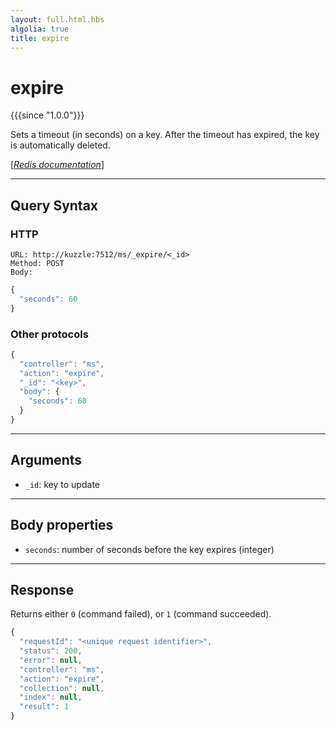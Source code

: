 ```yaml
---
layout: full.html.hbs
algolia: true
title: expire
---
```



# expire

{{{since "1.0.0"}}}

Sets a timeout (in seconds) on a key. After the timeout has expired, the key is automatically deleted.

[[_Redis documentation_]](https://redis.io/commands/expire)

---

## Query Syntax

### HTTP

```http
URL: http://kuzzle:7512/ms/_expire/<_id>
Method: POST  
Body:
```

```js
{
  "seconds": 60
}
```

### Other protocols


```js
{
  "controller": "ms",
  "action": "expire",
  "_id": "<key>",
  "body": {
    "seconds": 60
  }
}
```

---

## Arguments

* `_id`: key to update

---

## Body properties

* `seconds`: number of seconds before the key expires (integer)

---

## Response

Returns either `0` (command failed), or `1` (command succeeded).

```javascript
{
  "requestId": "<unique request identifier>",
  "status": 200,
  "error": null,
  "controller": "ms",
  "action": "expire",
  "collection": null,
  "index": null,
  "result": 1
}
```

